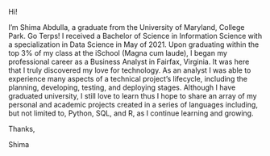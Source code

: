 Hi!

I’m Shima Abdulla, a graduate from the University of Maryland, College Park. Go Terps! I received a Bachelor of Science in Information Science with a specialization in Data Science in May of 2021. Upon graduating within the top 3% of my class at the iSchool (Magna cum laude), I began my professional career as a Business Analyst in Fairfax, Virginia. It was here that I truly discovered my love for technology. As an analyst I was able to experience many aspects of a technical project’s lifecycle, including the planning, developing, testing, and deploying stages. Although I have graduated university, I still love to learn thus I hope to share an array of my personal and academic projects created in a series of languages including, but not limited to, Python, SQL, and R, as I continue learning and growing.

Thanks,

Shima


